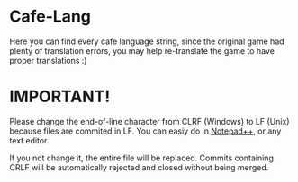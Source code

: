 # Cafe-Lang
Here you can find every cafe language string, since the original game had plenty of translation errors, you may help re-translate the game to have proper translations :)

# IMPORTANT!
Please change the end-of-line character from CLRF (Windows) to LF (Unix) because files are commited in LF.
You can easiy do in [Notepad++](https://notepad-plus-plus.org "Notepad++ (sometimes npp or NPP), is a text and source code editor for use with Microsoft Windows"), or any text editor.

If you not change it, the entire file will be replaced.
Commits containing CRLF will be automatically rejected and closed without being merged.
